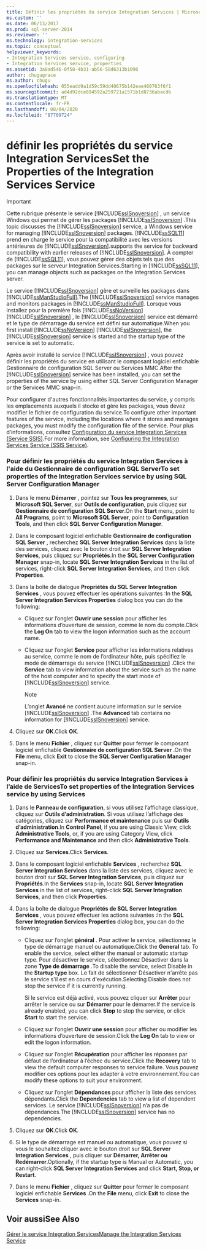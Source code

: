 ```yaml
---
title: Définir les propriétés du service Integration Services | Microsoft Docs
ms.custom: ''
ms.date: 06/13/2017
ms.prod: sql-server-2014
ms.reviewer: ''
ms.technology: integration-services
ms.topic: conceptual
helpviewer_keywords:
- Integration Services service, configuring
- Integration Services service, properties
ms.assetid: 3a8ad546-0f58-4b31-ab56-58d6313b1098
author: chugugrace
ms.author: chugu
ms.openlocfilehash: 055eadd9a1d59c59dd40675b142eae480763f6f1
ms.sourcegitcommit: ad4d92dce894592a259721a1571b1d8736abacdb
ms.translationtype: MT
ms.contentlocale: fr-FR
ms.lasthandoff: 08/04/2020
ms.locfileid: "87709724"
---
```

# <a name="set-the-properties-of-the-integration-services-service"></a><span data-ttu-id="bd542-102">définir les propriétés du service Integration Services</span><span class="sxs-lookup"><span data-stu-id="bd542-102">Set the Properties of the Integration Services Service</span></span>
    
> [!IMPORTANT]  
>  <span data-ttu-id="bd542-103">Cette rubrique présente le service [!INCLUDE[ssISnoversion](../includes/ssisnoversion-md.md)] , un service Windows qui permet de gérer les packages [!INCLUDE[ssISnoversion](../includes/ssisnoversion-md.md)] .</span><span class="sxs-lookup"><span data-stu-id="bd542-103">This topic discusses the [!INCLUDE[ssISnoversion](../includes/ssisnoversion-md.md)] service, a Windows service for managing [!INCLUDE[ssISnoversion](../includes/ssisnoversion-md.md)] packages.</span></span> [!INCLUDE[ssSQL11](../includes/sssql11-md.md)] <span data-ttu-id="bd542-104">prend en charge le service pour la compatibilité avec les versions antérieures de [!INCLUDE[ssISnoversion](../includes/ssisnoversion-md.md)].</span><span class="sxs-lookup"><span data-stu-id="bd542-104">supports the service for backward compatibility with earlier releases of [!INCLUDE[ssISnoversion](../includes/ssisnoversion-md.md)].</span></span> <span data-ttu-id="bd542-105">À compter de [!INCLUDE[ssSQL11](../includes/sssql11-md.md)], vous pouvez gérer des objets tels que des packages sur le serveur Integration Services.</span><span class="sxs-lookup"><span data-stu-id="bd542-105">Starting in [!INCLUDE[ssSQL11](../includes/sssql11-md.md)], you can manage objects such as packages on the Integration Services server.</span></span>  
  
 <span data-ttu-id="bd542-106">Le service [!INCLUDE[ssISnoversion](../includes/ssisnoversion-md.md)] gère et surveille les packages dans [!INCLUDE[ssManStudioFull](../includes/ssmanstudiofull-md.md)].</span><span class="sxs-lookup"><span data-stu-id="bd542-106">The [!INCLUDE[ssISnoversion](../includes/ssisnoversion-md.md)] service manages and monitors packages in [!INCLUDE[ssManStudioFull](../includes/ssmanstudiofull-md.md)].</span></span> <span data-ttu-id="bd542-107">Lorsque vous installez pour la première fois [!INCLUDE[ssNoVersion](../includes/ssnoversion-md.md)] [!INCLUDE[ssISnoversion](../includes/ssisnoversion-md.md)] , le [!INCLUDE[ssISnoversion](../includes/ssisnoversion-md.md)] service est démarré et le type de démarrage du service est défini sur automatique.</span><span class="sxs-lookup"><span data-stu-id="bd542-107">When you first install [!INCLUDE[ssNoVersion](../includes/ssnoversion-md.md)] [!INCLUDE[ssISnoversion](../includes/ssisnoversion-md.md)], the [!INCLUDE[ssISnoversion](../includes/ssisnoversion-md.md)] service is started and the startup type of the service is set to automatic.</span></span>  
  
 <span data-ttu-id="bd542-108">Après avoir installé le service [!INCLUDE[ssISnoversion](../includes/ssisnoversion-md.md)] , vous pouvez définir les propriétés du service en utilisant le composant logiciel enfichable Gestionnaire de configuration SQL Server ou Services MMC.</span><span class="sxs-lookup"><span data-stu-id="bd542-108">After the [!INCLUDE[ssISnoversion](../includes/ssisnoversion-md.md)] service has been installed, you can set the properties of the service by using either SQL Server Configuration Manager or the Services MMC snap-in.</span></span>  
  
 <span data-ttu-id="bd542-109">Pour configurer d'autres fonctionnalités importantes du service, y compris les emplacements auxquels il stocke et gère les packages, vous devez modifier le fichier de configuration du service.</span><span class="sxs-lookup"><span data-stu-id="bd542-109">To configure other important features of the service, including the locations where it stores and manages packages, you must modify the configuration file of the service.</span></span> <span data-ttu-id="bd542-110">Pour plus d’informations, consultez [Configuration du service Integration Services &#40;Service SSIS&#41;](service/integration-services-service-ssis-service.md).</span><span class="sxs-lookup"><span data-stu-id="bd542-110">For more information, see [Configuring the Integration Services Service &#40;SSIS Service&#41;](service/integration-services-service-ssis-service.md).</span></span>  
  
### <a name="to-set-properties-of-the-integration-services-service-by-using-sql-server-configuration-manager"></a><span data-ttu-id="bd542-111">Pour définir les propriétés du service Integration Services à l'aide du Gestionnaire de configuration SQL Server</span><span class="sxs-lookup"><span data-stu-id="bd542-111">To set properties of the Integration Services service by using SQL Server Configuration Manager</span></span>  
  
1.  <span data-ttu-id="bd542-112">Dans le menu **Démarrer** , pointez sur **Tous les programmes**, sur **Microsoft SQL Server**, sur **Outils de configuration**, puis cliquez sur **Gestionnaire de configuration SQL Server**.</span><span class="sxs-lookup"><span data-stu-id="bd542-112">On the **Start** menu, point to **All Programs**, point to **Microsoft SQL Server**, point to **Configuration Tools**, and then click **SQL Server Configuration Manager**.</span></span>  
  
2.  <span data-ttu-id="bd542-113">Dans le composant logiciel enfichable **Gestionnaire de configuration SQL Server** , recherchez **SQL Server Integration Services** dans la liste des services, cliquez avec le bouton droit sur **SQL Server Integration Services**, puis cliquez sur **Propriétés**.</span><span class="sxs-lookup"><span data-stu-id="bd542-113">In the **SQL Server Configuration Manager** snap-in, locate **SQL Server Integration Services** in the list of services, right-click **SQL Server Integration Services**, and then click **Properties**.</span></span>  
  
3.  <span data-ttu-id="bd542-114">Dans la boîte de dialogue **Propriétés du SQL Server Integration Services** , vous pouvez effectuer les opérations suivantes :</span><span class="sxs-lookup"><span data-stu-id="bd542-114">In the **SQL Server Integration Services Properties** dialog box you can do the following:</span></span>  
  
    -   <span data-ttu-id="bd542-115">Cliquez sur l’onglet **Ouvrir une session** pour afficher les informations d’ouverture de session, comme le nom du compte.</span><span class="sxs-lookup"><span data-stu-id="bd542-115">Click the **Log On** tab to view the logon information such as the account name.</span></span>  
  
    -   <span data-ttu-id="bd542-116">Cliquez sur l’onglet **Service** pour afficher les informations relatives au service, comme le nom de l’ordinateur hôte, puis spécifiez le mode de démarrage du service [!INCLUDE[ssISnoversion](../includes/ssisnoversion-md.md)] .</span><span class="sxs-lookup"><span data-stu-id="bd542-116">Click the **Service** tab to view information about the service such as the name of the host computer and to specify the start mode of [!INCLUDE[ssISnoversion](../includes/ssisnoversion-md.md)] service.</span></span>  
  
        > [!NOTE]  
        >  <span data-ttu-id="bd542-117">L’onglet **Avancé** ne contient aucune information sur le service [!INCLUDE[ssISnoversion](../includes/ssisnoversion-md.md)] .</span><span class="sxs-lookup"><span data-stu-id="bd542-117">The **Advanced** tab contains no information for [!INCLUDE[ssISnoversion](../includes/ssisnoversion-md.md)] service.</span></span>  
  
4.  <span data-ttu-id="bd542-118">Cliquez sur **OK**.</span><span class="sxs-lookup"><span data-stu-id="bd542-118">Click **OK**.</span></span>  
  
5.  <span data-ttu-id="bd542-119">Dans le menu **Fichier** , cliquez sur **Quitter** pour fermer le composant logiciel enfichable **Gestionnaire de configuration SQL Server** .</span><span class="sxs-lookup"><span data-stu-id="bd542-119">On the **File** menu, click **Exit** to close the **SQL Server Configuration Manager** snap-in.</span></span>  
  
### <a name="to-set-properties-of-the-integration-services-service-by-using-services"></a><span data-ttu-id="bd542-120">Pour définir les propriétés du service Integration Services à l’aide de Services</span><span class="sxs-lookup"><span data-stu-id="bd542-120">To set properties of the Integration Services service by using Services</span></span>  
  
1.  <span data-ttu-id="bd542-121">Dans le **Panneau de configuration**, si vous utilisez l’affichage classique, cliquez sur **Outils d’administration**. Si vous utilisez l’affichage des catégories, cliquez sur **Performance et maintenance** puis sur **Outils d’administration**.</span><span class="sxs-lookup"><span data-stu-id="bd542-121">In **Control Panel**, if you are using Classic View, click **Administrative Tools**, or, if you are using Category View, click **Performance and Maintenance** and then click **Administrative Tools**.</span></span>  
  
2.  <span data-ttu-id="bd542-122">Cliquez sur **Services**.</span><span class="sxs-lookup"><span data-stu-id="bd542-122">Click **Services**.</span></span>  
  
3.  <span data-ttu-id="bd542-123">Dans le composant logiciel enfichable **Services** , recherchez **SQL Server Integration Services** dans la liste des services, cliquez avec le bouton droit sur **SQL Server Integration Services**, puis cliquez sur **Propriétés**.</span><span class="sxs-lookup"><span data-stu-id="bd542-123">In the **Services** snap-in, locate **SQL Server Integration Services** in the list of services, right-click **SQL Server Integration Services**, and then click **Properties**.</span></span>  
  
4.  <span data-ttu-id="bd542-124">Dans la boîte de dialogue **Propriétés de SQL Server Integration Services** , vous pouvez effectuer les actions suivantes :</span><span class="sxs-lookup"><span data-stu-id="bd542-124">In the **SQL Server Integration Services Properties** dialog box, you can do the following:</span></span>  
  
    -   <span data-ttu-id="bd542-125">Cliquez sur l’onglet **général** . Pour activer le service, sélectionnez le type de démarrage manuel ou automatique.</span><span class="sxs-lookup"><span data-stu-id="bd542-125">Click the **General** tab. To enable the service, select either the manual or automatic startup type.</span></span> <span data-ttu-id="bd542-126">Pour désactiver le service, sélectionnez Désactiver dans la zone **Type de démarrage** .</span><span class="sxs-lookup"><span data-stu-id="bd542-126">To disable the service, select Disable in the **Startup type** box.</span></span> <span data-ttu-id="bd542-127">Le fait de sélectionner Désactiver n'arrête pas le service s'il est en cours d'exécution.</span><span class="sxs-lookup"><span data-stu-id="bd542-127">Selecting Disable does not stop the service if it is currently running.</span></span>  
  
         <span data-ttu-id="bd542-128">Si le service est déjà activé, vous pouvez cliquer sur **Arrêter** pour arrêter le service ou sur **Démarrer** pour le démarrer.</span><span class="sxs-lookup"><span data-stu-id="bd542-128">If the service is already enabled, you can click **Stop** to stop the service, or click **Start** to start the service.</span></span>  
  
    -   <span data-ttu-id="bd542-129">Cliquez sur l’onglet **Ouvrir une session** pour afficher ou modifier les informations d’ouverture de session.</span><span class="sxs-lookup"><span data-stu-id="bd542-129">Click the **Log On** tab to view or edit the logon information.</span></span>  
  
    -   <span data-ttu-id="bd542-130">Cliquez sur l’onglet **Récupération** pour afficher les réponses par défaut de l’ordinateur à l’échec du service.</span><span class="sxs-lookup"><span data-stu-id="bd542-130">Click the **Recovery** tab to view the default computer responses to service failure.</span></span> <span data-ttu-id="bd542-131">Vous pouvez modifier ces options pour les adapter à votre environnement.</span><span class="sxs-lookup"><span data-stu-id="bd542-131">You can modify these options to suit your environment.</span></span>  
  
    -   <span data-ttu-id="bd542-132">Cliquez sur l’onglet **Dépendances** pour afficher la liste des services dépendants.</span><span class="sxs-lookup"><span data-stu-id="bd542-132">Click the **Dependencies** tab to view a list of dependent services.</span></span> <span data-ttu-id="bd542-133">Le service [!INCLUDE[ssISnoversion](../includes/ssisnoversion-md.md)] n’a pas de dépendances.</span><span class="sxs-lookup"><span data-stu-id="bd542-133">The [!INCLUDE[ssISnoversion](../includes/ssisnoversion-md.md)] service has no dependencies.</span></span>  
  
5.  <span data-ttu-id="bd542-134">Cliquez sur **OK**.</span><span class="sxs-lookup"><span data-stu-id="bd542-134">Click **OK**.</span></span>  
  
6.  <span data-ttu-id="bd542-135">Si le type de démarrage est manuel ou automatique, vous pouvez si vous le souhaitez cliquer avec le bouton droit sur **SQL Server Integration Services** , puis cliquer sur **Démarrer, Arrêter ou Redémarrer**.</span><span class="sxs-lookup"><span data-stu-id="bd542-135">Optionally, if the startup type is Manual or Automatic, you can right-click **SQL Server Integration Services** and click **Start, Stop, or Restart**.</span></span>  
  
7.  <span data-ttu-id="bd542-136">Dans le menu **Fichier** , cliquez sur **Quitter** pour fermer le composant logiciel enfichable **Services** .</span><span class="sxs-lookup"><span data-stu-id="bd542-136">On the **File** menu, click **Exit** to close the **Services** snap-in.</span></span>  
  
## <a name="see-also"></a><span data-ttu-id="bd542-137">Voir aussi</span><span class="sxs-lookup"><span data-stu-id="bd542-137">See Also</span></span>  
 [<span data-ttu-id="bd542-138">Gérer le service Integration Services</span><span class="sxs-lookup"><span data-stu-id="bd542-138">Manage the Integration Services Service</span></span>](../../2014/integration-services/manage-the-integration-services-service.md)  
  
  
